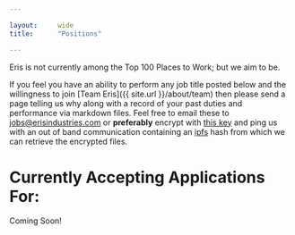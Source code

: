 ```yaml
---

layout:     wide
title:      "Positions"

---
```


Eris is not currently among the Top 100 Places to Work; but we aim to be.

If you feel you have an ability to perform any job title posted below and the willingness to join [Team Eris]({{ site.url }}/about/team) then please send a page telling us why along with a record of your past duties and performance via markdown files. Feel free to email these to [jobs@erisindustries.com](mailto:jobs@erisindustries.com) or **preferably** encrypt with [this key](https://keybase.io/eris_jobs) and ping us with an out of band communication containing an [ipfs](http://ipfs.io) hash from which we can retrieve the encrypted files.

# Currently Accepting Applications For:

Coming Soon!